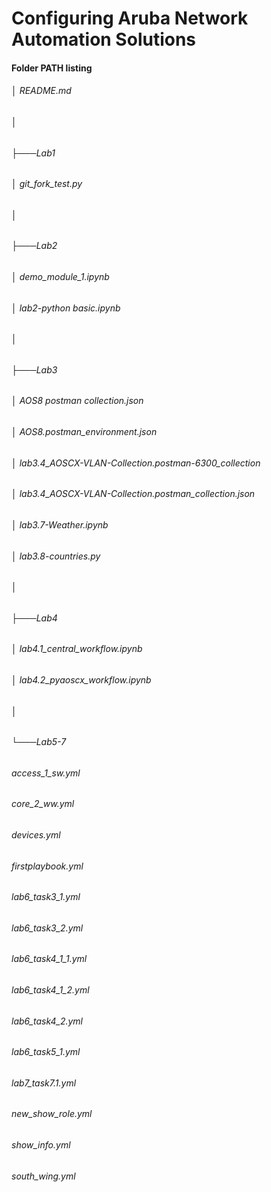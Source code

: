 # Configuring Aruba Network Automation Solutions  

#### Folder PATH listing
###### │   README.md
###### │
###### ├───Lab1
###### │       git_fork_test.py
###### │
###### ├───Lab2
###### │       demo_module_1.ipynb
###### │       lab2-python basic.ipynb
###### │
###### ├───Lab3
###### │       AOS8 postman collection.json
###### │       AOS8.postman_environment.json
###### │       lab3.4_AOSCX-VLAN-Collection.postman-6300_collection
###### │       lab3.4_AOSCX-VLAN-Collection.postman_collection.json
###### │       lab3.7-Weather.ipynb
###### │       lab3.8-countries.py
###### │
###### ├───Lab4
###### │       lab4.1_central_workflow.ipynb
###### │       lab4.2_pyaoscx_workflow.ipynb
###### │
###### └───Lab5-7
######         access_1_sw.yml
######         core_2_ww.yml
######         devices.yml
######         firstplaybook.yml
######         lab6_task3_1.yml
######         lab6_task3_2.yml
######         lab6_task4_1_1.yml
######         lab6_task4_1_2.yml
######         lab6_task4_2.yml
######         lab6_task5_1.yml
######         lab7_task7.1.yml
######         new_show_role.yml
######         show_info.yml
######         south_wing.yml
